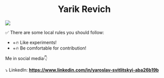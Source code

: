 <h1 align="center">Yarik Revich</h1>

[![](https://github-readme-stats.vercel.app/api?username=YarikRevich&show_icons=true&theme=highcontrast)](https://github.com/anuraghazra/github-readme-stats)

✅ There are some local rules you should follow:

- +🔥 Like experiments!
- +🔥 Be comfortable for contribution!

Me in social media👇

⤵️ LinkedIn: **https://www.linkedin.com/in/yaroslav-svitlitskyi-aba26b19b**
